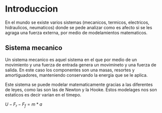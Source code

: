 # Introduccion
En el mundo se existe varios sistemas (mecanicos, termicos, electricos, hidraulicos, neumaticos) donde se pede analizar como es afecto si se les agraga una fuerza externa, por medio de modelamientos matematicos.
## Sistema mecanico
Un sistema mecanico es aquel sistema en el que por medio de un movimiento y una fuerza de entrada genera un movimineto y una fuerza de salida. En este caso los componentes son una masas, resortes y amortiguadores, manteniendo conservando la energia que se le aplica.

 Este sistema se puede modelar matematicamente gracias a las diferentes de leyes, como las son las de Newton y la Hooke. Estos modelages nos son estaticos es decir varian en el timepo.

$U-F_r-F_f=m*a$


